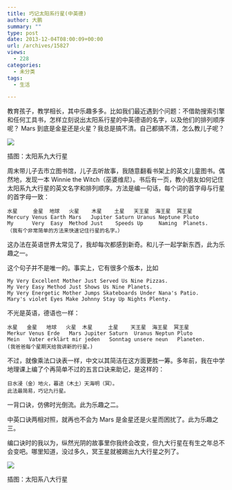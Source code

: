 ```yaml
---
title: 巧记太阳系行星(中英德)
author: 大鹏
summary: ""
type: post
date: 2013-12-04T08:00:09+00:00
url: /archives/15827
views:
  - 228
categories:
  - 未分类
tags:
  - 生活

---
```

<!--:zh-->

教育孩子，教学相长，其中乐趣多多。比如我们最近遇到个问题：不借助搜索引擎和任何工具书，怎样立刻说出太阳系行星的中英德语的名字，以及他们的排列顺序呢？ Mars 到底是金星还是火星？我总是搞不清。自己都搞不清，怎么教儿子呢？

![][1]

插图：太阳系九大行星

<!--:-->

<!--more-->

<!--:zh-->

周末带儿子去市立图书馆，儿子去听故事，我随意翻看书架上的英文儿童图书。偶然地，发现一本 Winnie the Witch（巫婆维尼）。书后有一页，教小朋友如何记住太阳系九大行星的英文名字和排列顺序。方法是编一句话，每个词的首字母与行星的首字母一致：

    水星     金星  地球   火星    木星    土星   天王星  海王星  冥王星
    Mercury Venus Earth Mars   Jupiter Saturn Uranus Neptune Pluto
    My      Very  Easy  Method Just    Speeds Up     Naming  Planets.
    （我有个非常简单的方法来快速记住行星的名字。）
    

这办法在英语世界太常见了，我却每次都感到新奇。和儿子一起学新东西，此为乐趣之一。

这个句子并不是唯一的。事实上，它有很多个版本，比如

    My Very Excellent Mother Just Served Us Nine Pizzas.
    My Very Easy Method Just Shows Us Nine Planets.
    My Very Energetic Mother Jumps Skateboards Under Nana's Patio.
    Mary's violet Eyes Make Johnny Stay Up Nights Plenty.
    

不光是英语，德语也一样：

    水星   金星   地球   火星  木星     土星    天王星  海王星  冥王星
    Merkur Venus Erde   Mars Jupiter Saturn  Uranus Neptun Pluto
    Mein   Vater erklärt mir jeden   Sonntag unsere neun   Planeten.
    (我爸爸每个星期天给我讲新的行星。)
    

不过，就像乘法口诀表一样，中文以其简洁在这方面更胜一筹。多年前，我在中学地理课上编了个再简单不过的五言口诀来助记，是这样的：

    日水浸（金）地火，暮途（木土）天海明（冥）。
    此法最简易，巧记九行星。
    

一背口诀，仿佛时光倒流。此为乐趣之二。

中英口诀两相对照，就再也不会为 Mars 是金星还是火星而困扰了。此为乐趣之三。

编口诀时的我以为，纵然光阴的故事里你我终会改变，但九大行星在有生之年总不会变吧。哪里知道，没过多久，冥王星就被踢出九大行星之列了。

![][2]

插图：太阳系八大行星
  
<!--:-->

 [1]: http://www.16sucai.com/d/file/2011/0616/20110616110116294.jpg
 [2]: http://upload.wikimedia.org/wikipedia/commons/6/62/Solar_sys2.png
